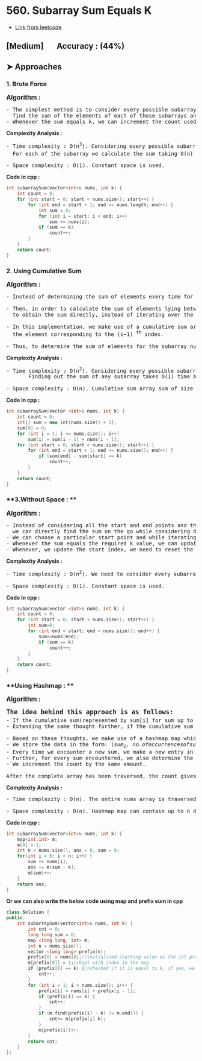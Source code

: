 # **560. Subarray Sum Equals K**
- [Link from leetcode](https://leetcode.com/problems/subarray-sum-equals-k/description/?source=submission-noac)
## **[Medium]**&nbsp;&nbsp;&nbsp;&nbsp;&nbsp;&nbsp;&nbsp;**Accuracy : (44%)**
## ➤ **Approaches**
### 1. **Brute Force**
<big><b>Algorithm :</b></big>
<pre>- The simplest method is to consider every possible subarray of the given nums array, 
  find the sum of the elements of each of those subarrays and check for the equality of the sum obtained with the given k. 
- Whenever the sum equals k, we can increment the count used to store the required result.</pre>
**Complexity Analysis :**
<pre>- Time complexity : O(n<sup>3</sup>). Considering every possible subarray takes O(n<sup>2</sup>) time.
  For each of the subarray we calculate the sum taking O(n) time in the worst case, taking a total of O(n<sup>3</sup>) time.

- Space complexity : O(1). Constant space is used.</pre>
**Code in cpp :**
```cpp
int subarraySum(vector<int>& nums, int k) {
    int count = 0;
    for (int start = 0; start < nums.size(); start++) {
        for (int end = start + 1; end <= nums.length; end++) {
            int sum = 0;
            for (int i = start; i < end; i++)
                sum += nums[i];
            if (sum == k)
                count++;
        }
    }
    return count;
}
```
### 2. **Using Cumulative Sum**
<big><b>Algorithm :</b></big>
<pre>- Instead of determining the sum of elements every time for every new subarray considered, we can make use of a cumulative sum array , sum. 
  
- Then, in order to calculate the sum of elements lying between two indices, we can subtract the cumulative sum corresponding to the two indices 
  to obtain the sum directly, instead of iterating over the subarray to obtain the sum.
  
- In this implementation, we make use of a cumulative sum array, sum, such that sum[i] is used to store the cumulative sum of nums array up to 
  the element corresponding to the (i−1) <sup>th</sup> index. 
  
- Thus, to determine the sum of elements for the subarray nums[i:j], we can directly use sum[j+1]−sum[i]</pre>
**Complexity Analysis :**
<pre>- Time complexity : O(n<sup>2</sup>). Considering every possible subarray takes O(n<sup>2</sup>) time. 
       Finding out the sum of any subarray takes O(1) time after the initial processing of O(n) for creating the cumulative sum array.

- Space complexity : O(n). Cumulative sum array sum of size n+1 is used.</pre>
**Code in cpp :**
```cpp
int subarraySum(vector <int>& nums, int k) {
    int count = 0;
    int[] sum = new int[nums.size() + 1];
    sum[0] = 0;
    for (int i = 1; i <= nums.size(); i++)
        sum[i] = sum[i - 1] + nums[i - 1];
    for (int start = 0; start < nums.size(); start++) {
        for (int end = start + 1; end <= nums.size(); end++) {
            if (sum[end] - sum[start] == k)
                count++;
        }
    }
    return count;
}
```
### **3.Without Space : **
<big><b>Algorithm :</b></big>
<pre>- Instead of considering all the start and end points and then finding the sum for each subarray corresponding to those points, 
  we can directly find the sum on the go while considering different end points. i.e. 
- We can choose a particular start point and while iterating over the end points, we can add the element corresponding to the end point to the sum formed till now. 
- Whenever the sum equals the required k value, we can update the count value. We do so while iterating over all the end indices possible for every start index. 
- Whenever, we update the start index, we need to reset the sum value to 0.</pre>
**Complexity Analysis :**
<pre>- Time complexity : O(n<sup>2</sup>). We need to consider every subarray possible.

- Space complexity : O(1). Constant space is used.</pre>
**Code in cpp :**
```cpp
int subarraySum(vector <int>& nums, int k) {
    int count = 0;
    for (int start = 0; start < nums.size(); start++) {
        int sum=0;
        for (int end = start; end < nums.size(); end++) {
            sum+=nums[end];
            if (sum == k)
                count++;
        }
    }
    return count;
}
```
### **Using Hashmap : **
<big><b>Algorithm :</b></big>
<pre><big><b>The idea behind this approach is as follows: </b></big>
- If the cumulative sum(represented by sum[i] for sum up to i <sup>th</sup> index) up to two indices is the same, the sum of the elements lying in between those indices is zero. 
- Extending the same thought further, if the cumulative sum up to two indices, say i and j is at a difference of k i.e. if sum[i]−sum[j]=k, the sum of elements lying between indices i and j is k.

- Based on these thoughts, we make use of a hashmap map which is used to store the cumulative sum up to all the indices possible along with the number of times the same sum occurs. 
- We store the data in the form: (<i>sum<sub>i</sub>, no.ofoccurrencesofsum<sub>i</sub></i>). We traverse over the array nums and keep on finding the cumulative sum. 
- Every time we encounter a new sum, we make a new entry in the hashmap corresponding to that sum. If the same sum occurs again, we increment the count corresponding to that sum in the hashmap. 
- Further, for every sum encountered, we also determine the number of times the sum sum−k has occurred already, since it will determine the number of times a subarray with sum k has occurred up to the current index. 
- We increment the count by the same amount.

After the complete array has been traversed, the count gives the required result.</pre>
**Complexity Analysis :**
<pre>- Time complexity : O(n). The entire nums array is traversed only once.

- Space complexity : O(n). Hashmap map can contain up to n distinct entries in the worst case.</pre>
**Code in cpp :**
```cpp
int subarraySum(vector<int>& nums, int k) {
    map<int,int> m;
    m[0] = 1;
    int n = nums.size(), ans = 0, sum = 0;
    for(int i = 0; i < n; i++) {
        sum += nums[i];
        ans += m[sum - k];
        m[sum]++;
    }
    return ans;
}
```
**Or we can also write the below code using map and prefix sum in cpp**
```cpp
class Solution {
public:
    int subarraySum(vector<int>& nums, int k) {
        int cnt = 0;
        long long sum = 0;
        map <long long, int> m;
        int n = nums.size();
        vector <long long> prefix(n);
        prefix[0] = nums[0];//initialized starting value as the 1st prefix value at 0th index
        m[prefix[0]] = 1;//kept with index in the map
        if (prefix[0] == k) {//checked if it is equal to k, if yes, we can increment count
            cnt++;
        }
        for (int i = 1; i < nums.size(); i++) {
            prefix[i] = nums[i] + prefix[i - 1];
            if (prefix[i] == k) {
                cnt++;
            }
            if (m.find(prefix[i] - k) != m.end()) {
                cnt+= m[prefix[i]-k];
            }
            m[prefix[i]]++;
        }
        return cnt;
    }
};
